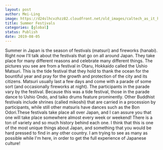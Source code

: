 ```yaml
---
layout: post
author: Mei-Ling
image: https://d24slhcvzhzz82.cloudfront.net/old_images/caltech_as_it_happens/6a0105349b8251970b0240a4c09bcc200b.jpg
title: Summer Festivals
categories: [global]
status: Publish
date: 2019-08-05
---
```


Summer in Japan is the season of festivals (matsuri) and fireworks (hanabi). Right now I’ll talk about the festivals that go on all around Japan. They take place for many different reasons and celebrate many different things. The pictures you see are from a festival in Otaru, Hokkaido called the Ushio Matsuri. This is the tide festival that they hold to thank the ocean for the bountiful year and pray for the growth and protection of the city and its citizens. Matsuri usually last a few days and come with a parade of some sort (and occasionally fireworks at night). The participants in the parade vary by the festival. Because this was a tide festival, those in the parade dance to Ushio Ondo, and taiko drums feature prominently. Other Buddhist festivals include shrines (called mikoshi) that are carried in a procession by participants, while still other matsuris have dances such as the Bon Odori.These festivals take place all over Japan, and I can assure you that one will take place somewhere almost every week or weekend! There is a ton of variety and so much history behind each one. I think that this is one of the most unique things about Japan, and something that you would be hard pressed to find in any other country. I am trying to see as many as possible while I'm here, in order to get the full experience of Japanese culture!

